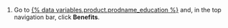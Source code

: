 1. Go to [{% data variables.product.prodname_education %}](https://education.github.com) and, in the top navigation bar, click **Benefits**. 
